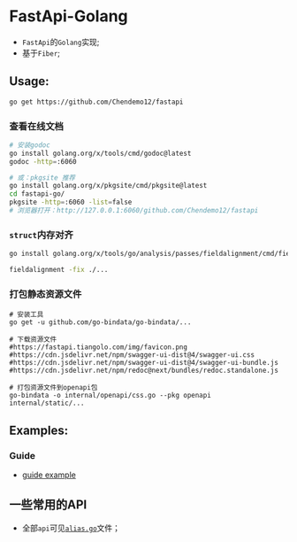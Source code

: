 # FastApi-Golang

- `FastApi`的`Golang`实现;
- 基于`Fiber`;

## Usage:

```bash
go get https://github.com/Chendemo12/fastapi
```

### 查看在线文档

```bash
# 安装godoc
go install golang.org/x/tools/cmd/godoc@latest
godoc -http=:6060

# 或：pkgsite 推荐
go install golang.org/x/pkgsite/cmd/pkgsite@latest
cd fastapi-go/
pkgsite -http=:6060 -list=false
# 浏览器打开：http://127.0.0.1:6060/github.com/Chendemo12/fastapi
```

### `struct`内存对齐

```bash
go install golang.org/x/tools/go/analysis/passes/fieldalignment/cmd/fieldalignment@latest

fieldalignment -fix ./... 
```

### 打包静态资源文件

```shell
# 安装工具
go get -u github.com/go-bindata/go-bindata/...

# 下载资源文件
#https://fastapi.tiangolo.com/img/favicon.png
#https://cdn.jsdelivr.net/npm/swagger-ui-dist@4/swagger-ui.css
#https://cdn.jsdelivr.net/npm/swagger-ui-dist@4/swagger-ui-bundle.js
#https://cdn.jsdelivr.net/npm/redoc@next/bundles/redoc.standalone.js

# 打包资源文件到openapi包
go-bindata -o internal/openapi/css.go --pkg openapi internal/static/...

```

## Examples:

### Guide

- [guide example](example/simple.go)

## 一些常用的API

- 全部`api`可见[`alias.go`](./alias.go)文件；
